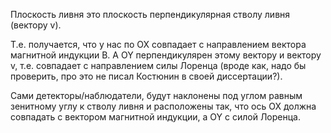 
Плоскость ливня это плоскость перпендикулярная стволу ливня (вектору v). 

Т.е. получается, что у нас по OX совпадает с направлением вектора магнитной индукции B. А OY перпендикулярен этому вектору и вектору v, т.е. совпадает с направлением силы Лоренца (вроде как, надо бы проверить, про это не писал Костюнин в своей диссертации?). 

Сами детекторы/наблюдатели, будут наклонены под углом равным зенитному углу к стволу ливня и расположены так, что ось OX должна совпадать с вектором магнитной индукции, а OY с силой Лоренца. 